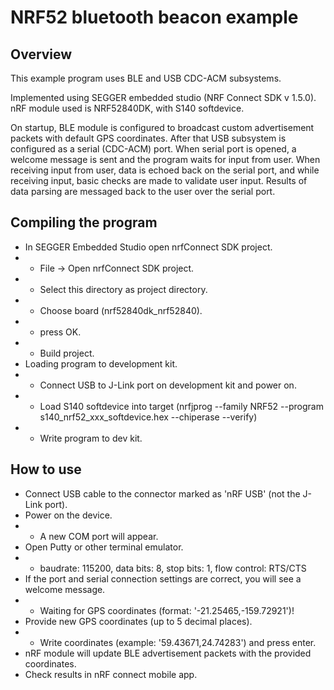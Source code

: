 # NRF52 bluetooth beacon example

## Overview

This example program uses BLE and USB CDC-ACM subsystems.

Implemented using SEGGER embedded studio (NRF Connect SDK v 1.5.0). nRF module used is NRF52840DK, with S140 softdevice.

On startup, BLE module is configured to broadcast custom advertisement packets with default GPS coordinates.
After that USB subsystem is configured as a serial (CDC-ACM) port. 
When serial port is opened, a welcome message is sent and the program waits for input from user. When receiving input from user, data is echoed back on the serial port, and while receiving input, basic checks are made to validate user input. Results of data parsing are messaged back to the user over the serial port.

## Compiling the program

* In SEGGER Embedded Studio open nrfConnect SDK project.
* * File -> Open nrfConnect SDK project.
* * Select this directory as project directory.
* * Choose board (nrf52840dk_nrf52840).
* * press OK.
* * Build project.
* Loading program to development kit.
* * Connect USB to J-Link port on development kit and power on.
* * Load S140 softdevice into target (nrfjprog --family NRF52 --program s140_nrf52_xxx_softdevice.hex --chiperase --verify)
* * Write program to dev kit.

## How to use

* Connect USB cable to the connector marked as 'nRF USB' (not the J-Link port).
* Power on the device.
* * A new COM port will appear.
* Open Putty or other terminal emulator.
* *  baudrate: 115200, data bits: 8, stop bits: 1, flow control: RTS/CTS
* If the port and serial connection settings are correct, you will see a welcome message.
* * Waiting for GPS coordinates (format: '-21.25465,-159.72921')!
* Provide new GPS coordinates (up to 5 decimal places).
* * Write coordinates (example: '59.43671,24.74283') and press enter.
* nRF module will update BLE advertisement packets with the provided coordinates.
* Check results in nRF connect mobile app.
